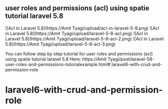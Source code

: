 ## user roles and permissions (acl) using spatie tutorial laravel 5.8

![Acl in Laravel 5.8](https://Amit Tyagi/upload/acl-in-laravel-5-8.png)
![Acl in Laravel 5.8](https://Amit Tyagi/upload/laravel-5-8-acl.png)
![Acl in Laravel 5.8](https://Amit Tyagi/upload/laravel-5-8-acl-2.png)
![Acl in Laravel 5.8](https://Amit Tyagi/upload/laravel-5-8-acl-3.png)

You can follow step by step tutorial for user roles and permissions (acl) using spatie tutorial laravel 5.8 Here: https://Amit Tyagi/post/laravel-58-user-roles-and-permissions-tutorialexample.html# laravel6-with-crud-and-permission-role
# laravel6-with-crud-and-permission-role
